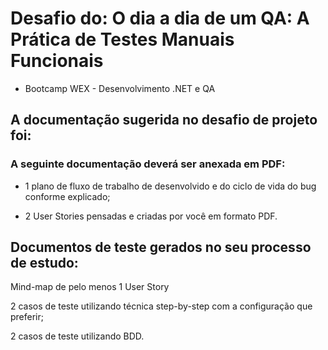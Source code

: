 # Desafio do: O dia a dia de um QA: A Prática de Testes Manuais Funcionais
- Bootcamp WEX - Desenvolvimento .NET e QA

## A documentação sugerida no desafio de projeto foi: 
### A seguinte documentação deverá ser anexada em PDF:

- 1 plano de fluxo de trabalho de desenvolvido e do ciclo de vida do bug conforme explicado;

- 2 User Stories pensadas e criadas por você em formato PDF.

## Documentos de teste gerados no seu processo de estudo:
Mind-map de pelo menos 1 User Story

2 casos de teste utilizando técnica step-by-step com a configuração que preferir;

2 casos de teste utilizando BDD.
